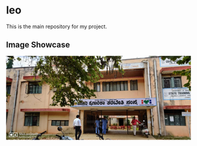 # leo

This is the main repository for my project.

## Image Showcase
![Industrial Training Institute building photo](1.jpg)
